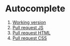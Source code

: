 # Autocomplete

1. [Working version](https://samvimes01.github.io/mate/lesson-minesweeper/index.html)
2. [Pull request JS]()
3. [Pull request HTML]()
4. [Pull request  CSS]()

